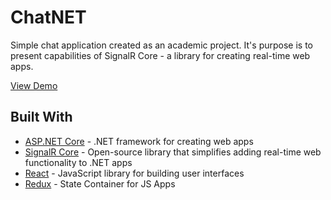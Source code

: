 # ChatNET
Simple chat application created as an academic project. It's purpose is to present capabilities of SignalR Core - a library for creating real-time web apps. 

<a target="_blank" href="https://chatnet.azurewebsites.net/">View Demo</a>

## Built With

* [ASP.NET Core](https://docs.microsoft.com/en-us/aspnet/core/) - .NET framework for creating web apps
* [SignalR Core](https://docs.microsoft.com/en-us/aspnet/core/signalr/introduction?view=aspnetcore-5.0) - Open-source library that simplifies adding real-time web functionality to .NET apps
* [React](https://reactjs.org/) - JavaScript library for building user interfaces
* [Redux](https://redux.js.org/) - State Container for JS Apps
